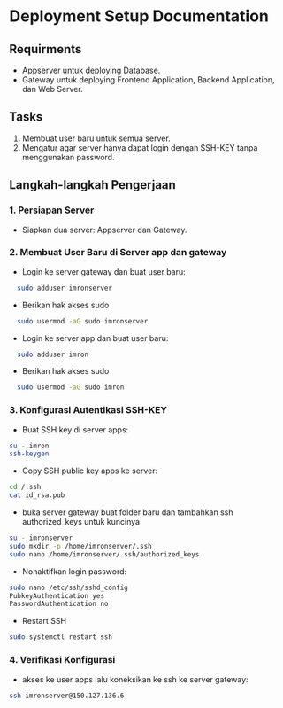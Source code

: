 # Deployment Setup Documentation

## Requirments
- Appserver untuk deploying Database.
- Gateway untuk deploying Frontend Application, Backend Application, dan Web Server.

## Tasks
1. Membuat user baru untuk semua server.
2. Mengatur agar server hanya dapat login dengan SSH-KEY tanpa menggunakan password.

## Langkah-langkah Pengerjaan

### 1. Persiapan Server
- Siapkan dua server: Appserver dan Gateway.

### 2. Membuat User Baru di Server app dan gateway 
- Login ke server gateway dan buat user baru:
```bash
  sudo adduser imronserver
```

- Berikan hak akses sudo
```bash
  sudo usermod -aG sudo imronserver
```

- Login ke server app dan buat user baru:
```bash
  sudo adduser imron
```

- Berikan hak akses sudo
```bash
  sudo usermod -aG sudo imron
```

### 3. Konfigurasi Autentikasi SSH-KEY
- Buat SSH key di server apps:
```bash
su - imron
ssh-keygen
```

- Copy SSH public key apps ke server:
```bash
cd /.ssh
cat id_rsa.pub
```
- buka server gateway buat folder baru dan tambahkan ssh authorized_keys untuk kuncinya
```bash
su - imronserver
sudo mkdir -p /home/imronserver/.ssh
sudo nano /home/imronserver/.ssh/authorized_keys
```

- Nonaktifkan login password:
```bash
sudo nano /etc/ssh/sshd_config
PubkeyAuthentication yes
PasswordAuthentication no
```
- Restart SSH
```bash
sudo systemctl restart ssh
```

### 4. Verifikasi Konfigurasi
-  akses ke user apps lalu koneksikan ke ssh ke server gateway:

```bash
ssh imronserver@150.127.136.6
```